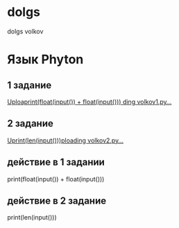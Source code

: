 # dolgs
dolgs volkov
# Язык Phyton
## 1 задание 
[Uploaprint(float(input()) + float(input()))
ding volkov1.py…]()
## 2 задание 
[Uprint(len(input()))ploading volkov2.py…]()
## действие в 1 задании
print(float(input()) + float(input()))
## действие в 2 задание 
print(len(input()))
